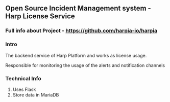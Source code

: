 ## Open Source Incident Management system - Harp License Service

### Full info about Project - https://github.com/harpia-io/harpia

### Intro
The backend service of Harp Platform and works as license usage.

Responsible for monitoring the usage of the alerts and notification channels

### Technical Info
1. Uses Flask
2. Store data in MariaDB
